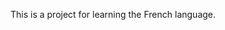 This is a project for learning the French language.
<a href="https://opencollective.com/nest#sponsor](https://french-fluency.vercel.app/"  target="_blank"></a>
